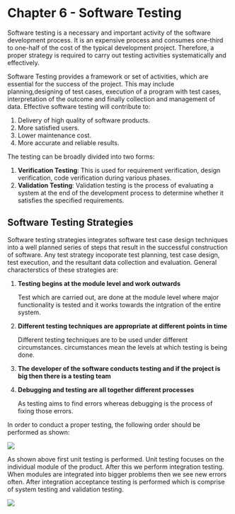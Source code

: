 # Chapter 6 - Software Testing

Software testing is a necessary and important activity of the software development process. It is an expensive process and consumes one-third to one-half of the cost of the typical development project. Therefore, a proper strategy is required to carry out testing activities systematically and effectively.

Software Testing provides a framework or set of activities, which are essential for the success of the project. This may include planning,designing of test cases, execution of a program with test cases, interpretation of the outcome and finally collection and management of data. Effective software testing will contribute to:
1. Delivery of high quality of software products.
2. More satisfied users.
3. Lower maintenance cost.
4. More accurate and reliable results.

The testing can be broadly divided into two forms:
1. **Verification Testing**: This is used for requirement verification, design verification, code verification during various phases.
2. **Validation Testing**: Validation testing is the process of evaluating a system at the end of the development process to determine whether it satisfies the specified requirements.

## Software Testing Strategies
Software testing strategies integrates software test case design techniques into a well planned series of steps that result in the successful construction of software. Any test strategy incoporate test planning, test case design, test execution, and the resultant data collection and evaluation. General characterstics of these strategies are:

1. **Testing begins at the module level and work outwards**

    Test which are carried out, are done at the module level where major functionality is tested and it works towards the intgration of the entire system.

2. **Different testing techniques are appropriate at different points in time**

   Different testing techniques are to be used under different circumstances. circumstances mean the levels at which testing is being done.

3. **The developer of the software conducts testing and if the project is big then there is a testing team**

4. **Debugging and testing are all together different processes**

   As testing aims to find errors whereas debugging is the process of fixing those errors.

In order to conduct a proper testing, the following order should be performed as shown:

<img src="https://www.guru99.com/images/1/System-Testing.png" height="" width="">

As shown above first unit testing is performed. Unit testing focuses on the individual module of the product. After this we perform integration testing. When modules are integrated into bigger problems then we see new errors often. After integration acceptance testing is performed which is comprise of system testing and validation testing.     

<img src="https://www.researchgate.net/publication/267723600/figure/fig2/AS:668917076877320@1536493667544/The-relationship-between-project-development-and-testing-phases-4.png" height="" width="">
